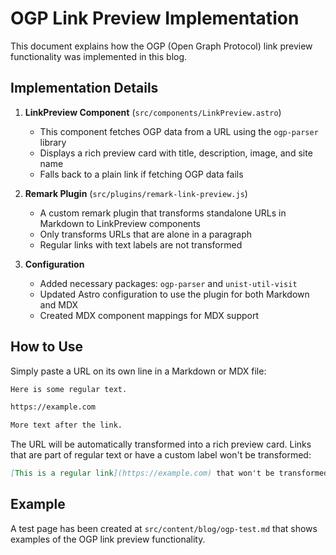 # OGP Link Preview Implementation

This document explains how the OGP (Open Graph Protocol) link preview functionality was implemented in this blog.

## Implementation Details

1. **LinkPreview Component** (`src/components/LinkPreview.astro`)
   - This component fetches OGP data from a URL using the `ogp-parser` library
   - Displays a rich preview card with title, description, image, and site name
   - Falls back to a plain link if fetching OGP data fails

2. **Remark Plugin** (`src/plugins/remark-link-preview.js`)
   - A custom remark plugin that transforms standalone URLs in Markdown to LinkPreview components
   - Only transforms URLs that are alone in a paragraph
   - Regular links with text labels are not transformed

3. **Configuration**
   - Added necessary packages: `ogp-parser` and `unist-util-visit`
   - Updated Astro configuration to use the plugin for both Markdown and MDX
   - Created MDX component mappings for MDX support

## How to Use

Simply paste a URL on its own line in a Markdown or MDX file:

```markdown
Here is some regular text.

https://example.com

More text after the link.
```

The URL will be automatically transformed into a rich preview card. Links that are part of regular text or have a custom label won't be transformed:

```markdown
[This is a regular link](https://example.com) that won't be transformed.
```

## Example

A test page has been created at `src/content/blog/ogp-test.md` that shows examples of the OGP link preview functionality.